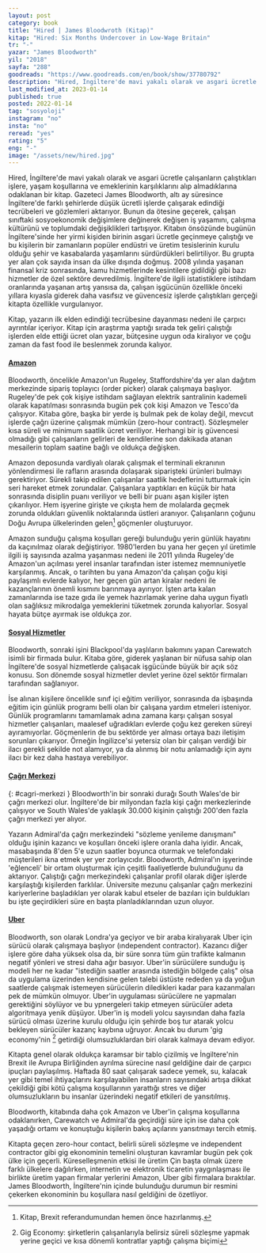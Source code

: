 ```yaml
---
layout: post
category: book
title: "Hired | James Bloodwroth (Kitap)"
kitap: "Hired: Six Months Undercover in Low-Wage Britain"
tr: "-"
yazar: "James Bloodworth"
yil: "2018"
sayfa: "288"
goodreads: "https://www.goodreads.com/en/book/show/37780792"
description: "Hired, İngiltere'de mavi yakalı olarak ve asgari ücretle çalışanların çalıştıkları işlere, yaşam koşullarına ve emeklerinin karşılıklarını alıp almadıklarına odaklanıyor."
last_modified_at: 2023-01-14
published: true
posted: 2022-01-14
tag: "sosyoloji"
instagram: "no"
insta: "no"
reread: "yes"
rating: "5"
eng: "-"
image: "/assets/new/hired.jpg"
---
```


Hired, İngiltere'de mavi yakalı olarak ve asgari ücretle çalışanların çalıştıkları işlere, yaşam koşullarına ve emeklerinin karşılıklarını alıp almadıklarına odaklanan bir kitap. Gazeteci James Bloodworth, altı ay süresince İngiltere'de farklı şehirlerde düşük ücretli işlerde çalışarak edindiği tecrübeleri ve gözlemleri aktarıyor. Bunun da ötesine geçerek, çalışan sınıftaki sosyoekonomik değişimlere değinerek değişen iş yaşamını, çalışma kültürünü ve toplumdaki değişiklikleri tartışıyor. Kitabın önsözünde bugünün İngiltere'sinde her yirmi kişiden birinin asgari ücretle geçinmeye çalıştığı ve bu kişilerin bir zamanların popüler endüstri ve üretim tesislerinin kurulu olduğu şehir ve kasabalarda yaşamlarını sürdürdükleri belirtiliyor. Bu grupta yer alan çok sayıda insan da ülke dışında doğmuş. 2008 yılında yaşanan finansal kriz sonrasında, kamu hizmetlerinde kesintilere gidildiği gibi bazı hizmetler de özel sektöre devredilmiş. İngiltere'de ilgili istatistiklere istihdam oranlarında yaşanan artış yansısa da, çalışan işgücünün özellikle önceki yıllara kıyasla giderek daha vasıfsız ve güvencesiz işlerde çalıştıkları gerçeği kitapta özellikle vurgulanıyor.

Kitap, yazarın ilk elden edindiği tecrübesine dayanması nedeni ile çarpıcı ayrıntılar içeriyor. Kitap için araştırma yaptığı sırada tek geliri çalıştığı işlerden elde ettiği ücret olan yazar, bütçesine uygun oda kiralıyor ve çoğu zaman da fast food ile beslenmek zorunda kalıyor.

#### [Amazon](#amazon)

Bloodworth, öncelikle Amazon'un Rugeley, Staffordshire'da yer alan dağıtım merkezinde sipariş toplayıcı (order picker) olarak çalışmaya başlıyor. Rugeley'de pek çok kişiye istihdam sağlayan elektrik santralinin kademeli olarak kapatılması sonrasında bugün pek çok kişi Amazon ve Tesco'da çalışıyor. Kitaba göre, başka bir yerde iş bulmak pek de kolay değil, mevcut işlerde çağrı üzerine çalışmak mümkün (zero-hour contract). Sözleşmeler kısa süreli ve minimum saatlik ücret veriliyor. Herhangi bir iş güvencesi olmadığı gibi çalışanların gelirleri de kendilerine son dakikada atanan mesailerin toplam saatine bağlı ve oldukça değişken.

Amazon deposunda vardiyalı olarak çalışmak el terminali ekranının yönlendirmesi ile rafların arasında dolaşarak siparişteki ürünleri bulmayı gerektiriyor. Sürekli takip edilen çalışanlar saatlik hedeflerini tutturmak için seri hareket etmek zorundalar. Çalışanlara yaptıkları en küçük bir hata sonrasında disiplin puanı veriliyor ve belli bir puanı aşan kişiler işten çıkarılıyor. Hem işyerine girişte ve çıkışta hem de molalarda geçmek zorunda oldukları güvenlik noktalarında üstleri aranıyor. Çalışanların çoğunu Doğu Avrupa ülkelerinden gelen[^1] göçmenler oluşturuyor.

Amazon sunduğu çalışma koşulları gereği bulunduğu yerin günlük hayatını da kaçınılmaz olarak değiştiriyor. 1980'lerden bu yana her geçen yıl üretimle ilgili iş sayısında azalma yaşanması nedeni ile 2011 yılında Rugeley'de Amazon'un açılması yerel insanlar tarafından ister istemez memnuniyetle karşılanmış. Ancak, o tarihten bu yana Amazon'da çalışan çoğu kişi paylaşımlı evlerde kalıyor, her geçen gün artan kiralar nedeni ile kazançlarının önemli kısmını barınmaya ayırıyor. İşten arta kalan zamanlarında ise taze gıda ile yemek hazırlamak yerine daha uygun fiyatlı olan sağlıksız mikrodalga yemeklerini tüketmek zorunda kalıyorlar. Sosyal hayata bütçe ayırmak ise oldukça zor.

#### [Sosyal Hizmetler](#sosyal-hizmetler)

Bloodworth, sonraki işini Blackpool'da yaşlıların bakımını yapan Carewatch isimli bir firmada bulur. Kitaba göre, giderek yaşlanan bir nüfusa sahip olan İngiltere'de sosyal hizmetlerde çalışacak işgücünde büyük bir açık söz konusu. Son dönemde sosyal hizmetler devlet yerine özel sektör firmaları tarafından sağlanıyor.

İse alınan kişilere öncelikle sınıf içi eğitim veriliyor, sonrasında da işbaşında eğitim için günlük programı belli olan bir çalışana yardım etmeleri isteniyor. Günlük programlarını tamamlamak adına zamana karşı çalışan sosyal hizmetler çalışanları, maalesef uğradıkları evlerde çoğu kez gereken süreyi ayıramıyorlar. Göçmenlerin de bu sektörde yer alması ortaya bazı iletişim sorunları çıkarıyor. Örneğin İngilizce'si yetersiz olan bir çalışan verdiği bir ilacı gerekli şekilde not alamıyor, ya da alınmış bir notu anlamadığı için aynı ilacı bir kez daha hastaya verebiliyor.

#### [Çağrı Merkezi](#cagri-merkezi)
{: #cagri-merkezi }
Bloodworth'in bir sonraki durağı South Wales'de bir çağrı merkezi olur. İngiltere'de bir milyondan fazla kişi çağrı merkezlerinde çalışıyor ve South Wales'de yaklaşık 30.000 kişinin çalıştığı 200'den fazla çağrı merkezi yer alıyor.

Yazarın Admiral'da çağrı merkezindeki "sözleme yenileme danışmanı" olduğu işinin kazancı ve koşulları önceki işlere oranla daha iyidir. Ancak, masabaşında 8'den 5'e uzun saatler boyunca oturmak ve telefondaki müşterileri ikna etmek yer yer zorlayıcıdır. Bloodworth, Admiral'ın işyerinde 'eğlenceli' bir ortam oluşturmak için çeşitli faaliyetlerde bulunduğunu da aktarıyor. Çalıştığı çağrı merkezindeki çalışanlar profil olarak diğer işlerde karşılaştığı kişilerden farklılar. Üniversite mezunu çalışanlar çağrı merkezini kariyerlerine başladıkları yer olarak kabul etseler de bazıları için buldukları bu işte geçirdikleri süre en başta planladıklarından uzun oluyor.

#### [Uber](#uber)

Bloodworth, son olarak Londra'ya geçiyor ve bir araba kiralıyarak Uber için sürücü olarak çalışmaya başlıyor (ındependent contractor). Kazancı diğer işlere göre daha yüksek olsa da, bir süre sonra tüm gün trafikte kalmanın negatif yönleri ve stresi daha ağır basıyor. Uber'in sürücülere sunduğu iş modeli her ne kadar "istediğin saatler arasında istediğin bölgede çalış" olsa da uygulama üzerinden kendisine gelen talebi üstüste rededen ya da yoğun saatlerde çalışmak istemeyen sürücülerin diledikleri kadar para kazanmaları pek de mümkün olmuyor. Uber'in uygulaması sürücülere ne yapmaları gerektiğini söylüyor ve bu ypnergeleri takip etmeyen sürücüler adeta algoritmaya yenik düşüyor. Uber'in iş modeli yolcu sayısından daha fazla sürücü olması üzerine kurulu olduğu için şehirde boş tur atarak yolcu bekleyen sürücüler kazanç kaybına uğruyor. Ancak bu durum 'gig economy'nin [^2] getirdiği olumsuzluklardan biri olarak kalmaya devam ediyor. 

Kitapta genel olarak oldukça karamsar bir tablo çizilmiş ve İngiltere'nin Brexit ile Avrupa Birliğinden ayrılma sürecine nasıl geldiğine dair de çarpıcı ipuçları paylaşılmış. Haftada 80 saat çalışarak sadece yemek, su, kalacak yer gibi temel ihtiyaçlarını karşılayabilen insanların sayısındaki artışa dikkat çekildiği gibi kötü çalışma koşullarının yarattığı stres ve diğer olumsuzlukların bu insanlar üzerindeki negatif etkileri de yansıtılmış.
 
Bloodworth, kitabında daha çok Amazon ve Uber'in çalışma koşullarına odaklanırken, Carewatch ve Admiral'da geçirdiği süre için ise daha çok yaşadığı ortamı ve konuştuğu kişilerin bakış açılarını yansıtmayı tercih etmiş. 

Kitapta geçen zero-hour contact, belirli süreli sözleşme ve independent contractor gibi gig ekonominin temelini oluşturan kavramlar bugün pek çok ülke için geçerli. Küreselleşmenin etkisi ile üretim Çin başta olmak üzere farklı ülkelere dağılırken, internetin ve elektronik ticaretin yaygınlaşması ile birlikte üretim yapan firmalar yerlerini Amazon, Uber gibi firmalara bıraktılar. James Bloodworth, İngiltere'nin içinde bulunduğu durumun bir resmini çekerken ekonominin bu koşullara nasıl geldiğini de özetliyor. 


[^1]: Kitap, Brexit referandumundan hemen önce hazırlanmış.
[^2]: Gig Economy: şirketlerin çalışanlarıyla belirsiz süreli sözleşme yapmak yerine geçici ve kısa dönemli kontratlar yaptığı çalışma biçimi

